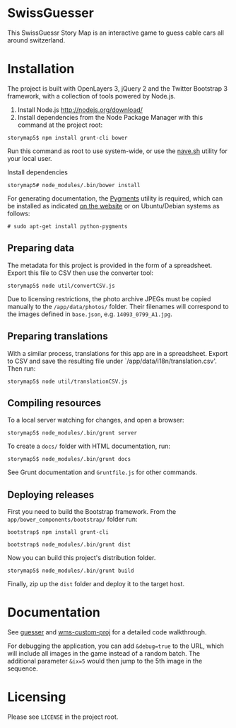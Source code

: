 SwissGuesser
============

This SwissGuessr Story Map is an interactive game to guess cable cars all around switzerland.

# Installation

The project is built with OpenLayers 3, jQuery 2 and the Twitter Bootstrap 3 framework, with a collection of tools powered by Node.js.

1. Install Node.js http://nodejs.org/download/
2. Install dependencies from the Node Package Manager with this command at the project root:

`storymap5$ npm install grunt-cli bower`

Run this command as root to use system-wide, or use the [nave.sh](https://github.com/isaacs/nave) utility for your local user.

Install dependencies

`storymap5# node_modules/.bin/bower install`

For generating documentation, the [Pygments](http://pygments.org/) utility is required, which can be installed as indicated [on the website](http://pygments.org/download/) or on Ubuntu/Debian systems as follows:

`# sudo apt-get install python-pygments`

## Preparing data

The metadata for this project is provided in the form of a spreadsheet. Export this file to CSV then use the converter tool:

`storymap5$ node util/convertCSV.js`

Due to licensing restrictions, the photo archive JPEGs must be copied manually to the `/app/data/photos/` folder. Their filenames will correspond to the images defined in `base.json`, e.g. `14093_0799_A1.jpg`.

## Preparing translations

With a similar process, translations for this app are in a spreadsheet. Export to CSV and save the resulting file under `/app/data/i18n/translation.csv'. Then run:

`storymap5$ node util/translationCSV.js`

## Compiling resources

To a local server watching for changes, and open a browser:

`storymap5$ node_modules/.bin/grunt server`

To create a `docs/` folder with HTML documentation, run:

`storymap5$ node_modules/.bin/grunt docs`

See Grunt documentation and `Gruntfile.js` for other commands.

## Deploying releases

First you need to build the Bootstrap framework. From the `app/bower_components/bootstrap/` folder run:

`bootstrap$ npm install grunt-cli`

`bootstrap$ node_modules/.bin/grunt dist`

Now you can build this project's distribution folder.

`storymap5$ node_modules/.bin/grunt build`

Finally, zip up the `dist` folder and deploy it to the target host.

# Documentation

See [guesser](app/scripts/guesser.html) and [wms-custom-proj](app/scripts/wms-custom-proj.html) for a detailed code walkthrough.

For debugging the application, you can add `&debug=true` to the URL, which will include all images in the game instead of a random batch. The additional parameter `&ix=5` would then jump to the 5th image in the sequence.

# Licensing

Please see `LICENSE` in the project root.
